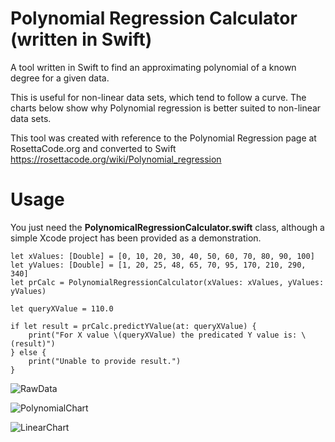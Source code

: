 # Polynomial Regression Calculator (written in Swift)
A tool written in Swift to find an approximating polynomial of a known degree for a given data.

This is useful for non-linear data sets, which tend to follow a curve.  The charts below show why Polynomial regression is better suited to non-linear data sets.

This tool was created with reference to the Polynomial Regression page at RosettaCode.org and converted to Swift
https://rosettacode.org/wiki/Polynomial_regression

# Usage

You just need the **PolynomicalRegressionCalculator.swift** class, although a simple Xcode project has been provided as a demonstration.

```
let xValues: [Double] = [0, 10, 20, 30, 40, 50, 60, 70, 80, 90, 100]
let yValues: [Double] = [1, 20, 25, 48, 65, 70, 95, 170, 210, 290, 340]
let prCalc = PolynomialRegressionCalculator(xValues: xValues, yValues: yValues)

let queryXValue = 110.0

if let result = prCalc.predictYValue(at: queryXValue) {
    print("For X value \(queryXValue) the predicated Y value is: \(result)")
} else {
    print("Unable to provide result.")
}
```

![RawData](https://user-images.githubusercontent.com/18574681/80108473-3cbde580-8574-11ea-87bf-22c4d64b8c76.png)

![PolynomialChart](https://user-images.githubusercontent.com/18574681/80108836-a938e480-8574-11ea-8b33-edd63a8331e4.png)

![LinearChart](https://user-images.githubusercontent.com/18574681/80108782-99b99b80-8574-11ea-8ec5-91d9c36211aa.png)
